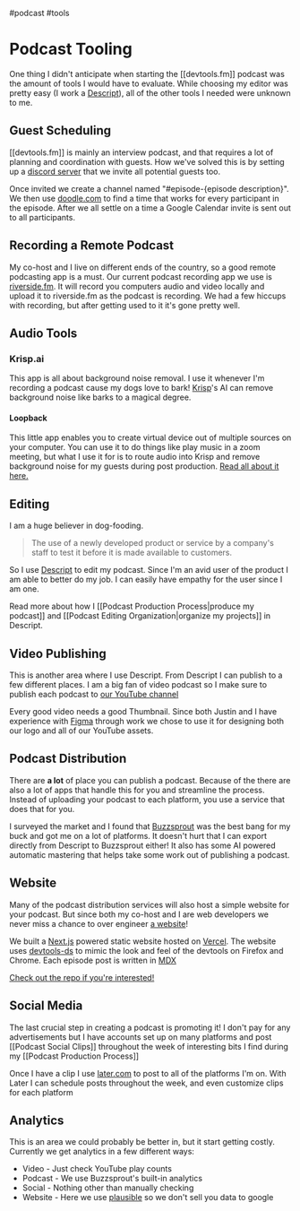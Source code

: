 #podcast  #tools 

# Podcast Tooling

One thing I didn't anticipate when starting the [[devtools.fm]] podcast was the amount of tools I would have to evaluate. 
While choosing my editor was pretty easy (I work a [Descript](http://descript.com)), all of the other tools I needed were unknown to me.

## Guest Scheduling

[[devtools.fm]] is mainly an interview podcast, and that requires a lot of planning and coordination with guests.
How we've solved this is by setting up a [discord server](http://discord.com) that we invite all potential guests too.

Once invited we create a channel named "#episode-\{episode description\}".
We then use [doodle.com](https://doodle.com) to find a time that works for every participant in the episode.
After we all settle on a time a Google Calendar invite is sent out to all participants. 

## Recording a Remote Podcast

My co-host and I live on different ends of the country, so a good remote podcasting app is a must.
Our current podcast recording app we use is [riverside.fm](http://riverside.fm).
It will record you computers audio and video locally and upload it to riverside.fm as the podcast is recording.
We had a few hiccups with recording, but after getting used to it it's gone pretty well.

## Audio Tools

### Krisp.ai

This app is all about background noise removal.
I use it whenever I'm recording a podcast cause my dogs love to bark!
[Krisp](http://krisp.ai)'s AI can remove background noise like barks to a magical degree.

#### Loopback

This little app enables you to create virtual device out of multiple sources on your computer.
You can use it to do things like play music in a zoom meeting, but what I use it for is to route audio into Krisp and remove background noise for my guests during post production. [Read all about it here.](https://dev.to/hipstersmoothie/removing-background-noise-from-pre-recorded-audio-2g6i)

## Editing

I am a huge believer in dog-fooding.

> The use of a newly developed product or service by a company's staff to test it before it is made available to customers.

So I use [Descript](http://descript.com) to edit my podcast.
Since I'm an avid user of the product I am able to better do my job.
I can easily have empathy for the user since I am one.

Read more about how I [[Podcast Production Process|produce my podcast]] and [[Podcast Editing Organization|organize my projects]] in Descript.

## Video Publishing

This is another area where I use Descript.
From Descript I can publish to a few different places.
I am a big fan of video podcast so I make sure to publish each podcast to [our YouTube channel](https://www.youtube.com/channel/UCtKRj3QiajrQpObzOO0V3yg)

Every good video needs a good Thumbnail. 
Since both Justin and I have experience with [Figma](https://figma.com) through work we chose to use it for designing both our logo and all of our YouTube assets.

## Podcast Distribution

There are **a lot** of place you can publish a podcast.
Because of the there are also a lot of apps that handle this for you and streamline the process.
Instead of uploading your podcast to each platform, you use a service that does that for you.

I surveyed the market and I found that [Buzzsprout](https://buzzsprout.com) was the best bang for my buck and got me on a lot of platforms.
It doesn't hurt that I can export directly from Descript to Buzzsprout either!
It also has some AI powered automatic mastering that helps take some work out of publishing a podcast.

## Website

Many of the podcast distribution services will also host a simple website for your podcast.
But since both my co-host and I are web developers we never miss a chance to over engineer [a website](https://devtools.fm)!

We built a [Next.js](https://nextjs.org) powered static website hosted on [Vercel](https://vercel.com/).
The website uses [devtools-ds](https://github.com/intuit/devtools-ds) to mimic the look and feel of the devtools on Firefox and Chrome.
Each episode post is written in [MDX](https://mdxjs.com)

[Check out the repo if you're interested!](https://github.com/devtools-fm/devtools.fm)

## Social Media

The last crucial step in creating a podcast is promoting it!
I don't pay for any advertisements but I have accounts set up on many platforms and post [[Podcast Social Clips]] throughout the week of interesting bits I find during my [[Podcast Production Process]]

Once I have a clip I use [later.com](https://later.com) to post to all of the platforms I'm on.
With Later I can schedule posts throughout the week, and even customize clips for each platform

## Analytics

This is an area we could probably be better in, but it start getting costly.
Currently we get analytics in a few different ways:

- Video - Just check YouTube play counts
- Podcast - We use Buzzsprout's built-in analytics
- Social - Nothing other than manually checking
- Website - Here we use [plausible](http://plausible.io) so we don't sell you data to google
